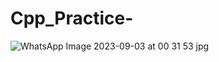 # Cpp_Practice-
![WhatsApp Image 2023-09-03 at 00 31 53 jpg](https://github.com/user-attachments/assets/77b4cf9d-5905-40eb-8fcc-bb24605f5353)

